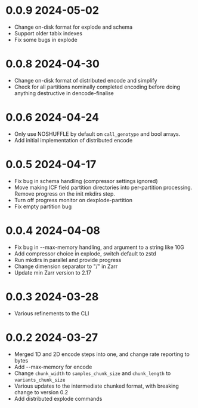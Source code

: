 # 0.0.9 2024-05-02

- Change on-disk format for explode and schema
- Support older tabix indexes
- Fix some bugs in explode

# 0.0.8 2024-04-30

- Change on-disk format of distributed encode and simplify
- Check for all partitions nominally completed encoding before doing
  anything destructive in dencode-finalise

# 0.0.6 2024-04-24

- Only use NOSHUFFLE by default on ``call_genotype`` and bool arrays.
- Add initial implementation of distributed encode

# 0.0.5 2024-04-17

- Fix bug in schema handling (compressor settings ignored)
- Move making ICF field partition directories into per-partition processing.
  Remove progress on the init mkdirs step.
- Turn off progress monitor on dexplode-partition
- Fix empty partition bug

# 0.0.4 2024-04-08

- Fix bug in --max-memory handling, and argument to a string like 10G
- Add compressor choice in explode, switch default to zstd
- Run mkdirs in parallel and provide progress
- Change dimension separator to "/" in Zarr
- Update min Zarr version to 2.17

# 0.0.3 2024-03-28

- Various refinements to the CLI

# 0.0.2 2024-03-27

- Merged 1D and 2D encode steps into one, and change rate reporting to bytes
- Add --max-memory for encode
- Change `chunk_width` to `samples_chunk_size` and `chunk_length` to `variants_chunk_size`
- Various updates to the intermediate chunked format, with breaking change to version 0.2
- Add distributed explode commands
